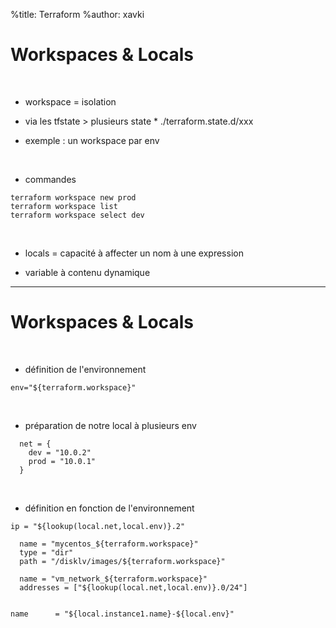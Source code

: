 %title: Terraform
%author: xavki


# Workspaces & Locals


<br>


* workspace = isolation

* via les tfstate > plusieurs state
		* ./terraform.state.d/xxx

* exemple : un workspace par env

<br>


* commandes

```
terraform workspace new prod
terraform workspace list
terraform workspace select dev
```

<br>


* locals = capacité à affecter un nom à une expression

* variable à contenu dynamique

---------------------------------------------------------------------

# Workspaces & Locals


<br>


* définition de l'environnement

```
env="${terraform.workspace}"
```

<br>


* préparation de notre local à plusieurs env

```
  net = {
    dev = "10.0.2"
    prod = "10.0.1"
  }
```

<br>


* définition en fonction de l'environnement

```
ip = "${lookup(local.net,local.env)}.2"

  name = "mycentos_${terraform.workspace}"
  type = "dir"
  path = "/disklv/images/${terraform.workspace}"

  name = "vm_network_${terraform.workspace}"
  addresses = ["${lookup(local.net,local.env)}.0/24"]


name      = "${local.instance1.name}-${local.env}"
```
